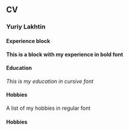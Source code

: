 ## CV ##
### Yuriy Lakhtin ###
#### Experience block ####
**This is a block with my experience in bold font**
#### Education ####
_This is my education in cursive font_
#### Hobbies ####
A list of my hobbies in regular font
#### Hobbies ####